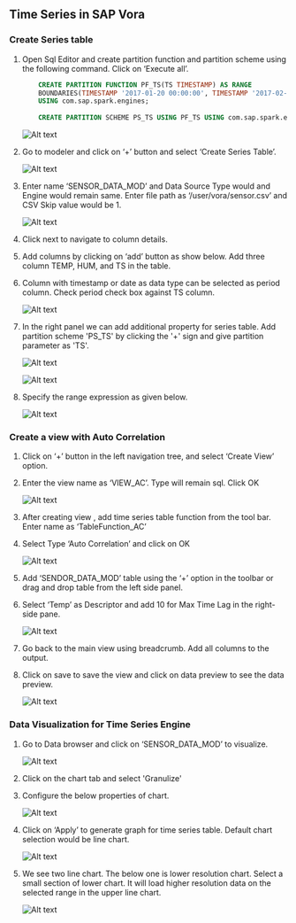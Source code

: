 
## Time Series in SAP Vora

### Create Series table 

1. Open Sql Editor and create partition function
and partition scheme using the following command. Click on ‘Execute all’.

   ```sql
       CREATE PARTITION FUNCTION PF_TS(TS TIMESTAMP) AS RANGE
       BOUNDARIES(TIMESTAMP '2017-01-20 00:00:00', TIMESTAMP '2017-02-10 00:00:00')
       USING com.sap.spark.engines;         
    
       CREATE PARTITION SCHEME PS_TS USING PF_TS USING com.sap.spark.engines;
    ```
 
 
    ![Alt text](./images/1.png "Optional title")
 
2. Go to modeler and click on ‘+’ button and select ‘Create Series Table’.

   ![Alt text](./images/2.png "Optional title")

3. Enter name ‘SENSOR_DATA_MOD’ and Data Source Type would and Engine would remain same. Enter file path as ‘/user/vora/sensor.csv’ and CSV Skip value would be 1.

   ![Alt text](./images/3.jpg "Optional title")

4. Click next to navigate to column details.
5. Add columns by clicking on ‘add’ button as show below. Add three column TEMP, HUM, and TS in the table.
6. Column with timestamp or date as data type can be selected as period column. Check period check box against TS column.

   ![Alt text](./images/4.jpg "Optional title")

7. In the right panel we can add additional property for series table. Add partition scheme 'PS_TS' by clicking the '+' sign and give partition parameter as 'TS'.

   ![Alt text](./images/partitionscheme.JPG "Optional title")
   
   ![Alt text](./images/partition_parameter.JPG "Optional title")

8. Specify the range expression as given below.

   ![Alt text](./images/5.jpg "Optional title")

### Create a view with Auto Correlation

1. Click on ‘+’ button in the left navigation tree, and select ‘Create View’ option.
2. Enter the view name as ‘VIEW_AC’. Type will remain sql. Click OK

   ![Alt text](./images/7.png "Optional title")

3. After creating view , add time series table function from the tool bar. Enter name as ‘TableFunction_AC’ 
4. Select Type ‘Auto Correlation’ and click on OK

   ![Alt text](./images/8.png "Optional title")

5. Add ‘SENDOR_DATA_MOD’ table using the ‘+’ option in the toolbar or drag and drop table from the left side panel.
6. Select ‘Temp’ as Descriptor and add 10 for Max Time Lag in the right-side pane.

   ![Alt text](./images/9.png "Optional title")

7. Go back to the main view using breadcrumb. Add all columns to the output.
8. Click on save to save the view and click on data preview to see the data preview.

   ![Alt text](./images/10.jpg "Optional title")

### Data Visualization for Time Series Engine

1. Go to Data browser and click on ‘SENSOR_DATA_MOD’ to visualize.

   ![Alt text](./images/11.png "Optional title")

2. Click on the chart tab and select 'Granulize'
3. Configure the below properties of chart.

   ![Alt text](./images/12.jpg "Optional title")

4. Click on ‘Apply’ to generate graph for time series table. Default chart selection would be line chart.

   ![Alt text](./images/14.png "Optional title")

5. We see two line chart. The below one is lower resolution chart.  Select a small section of lower chart. It will load higher resolution data on the selected range in the upper line chart.

   ![Alt text](./images/15.jpg "Optional title")







